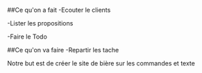 ##Ce qu'on a fait
-Ecouter le clients

-Lister les propositions

-Faire le Todo

##Ce qu'on va faire 
-Repartir les tache

Notre but est de créer le site de bière sur les commandes et texte
